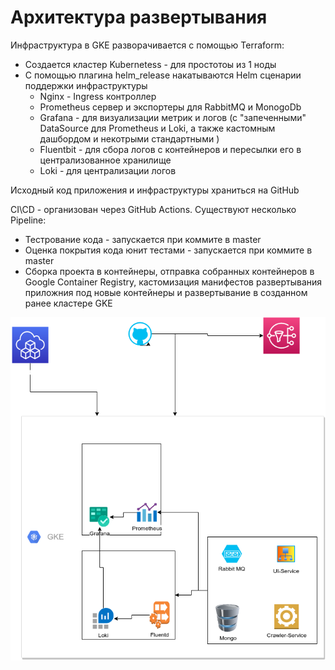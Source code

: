 # Архитектура развертывания


Инфраструктура в GKE  разворачивается с помощью  Terraform:
* Создается кластер  Kubernetess - для простотоы из 1 ноды
* С помощью плагина helm_release накатываются  Helm  сценарии поддержки инфраструктуры
    * Nginx - Ingress контроллер
    * Prometheus сервер и экспортеры для RabbitMQ и MonogoDb
    * Grafana - для визуализации метрик и логов  (с "запеченными"  DataSource для Prometheus и Loki, а также кастомным дашбордом и некотрыми стандартными )
    * Fluentbit - для сбора логов с контейнеров и пересылки его в централизованное хранилище
    * Loki - для централизации логов  

Исходный код приложения  и инфраструктуры храниться на GitHub

CI\CD - организован  через GitHub Actions.
Существуют несколько Pipeline:  
* Тестрование кода - запускается при коммите в master
* Оценка покрытия кода юнит тестами - запускается при коммите в master
* Сборка проекта в контейнеры, отправка собранных контейнеров в Google Container Registry,  кастомизация манифестов развертывания приложния под  новые контейнеры и развертывание в созданном ранее  кластере GKE 




![Схема приложения](arch.drawio.png)